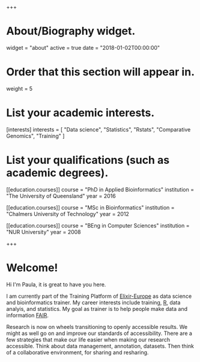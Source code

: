 +++
# About/Biography widget.
widget = "about"
active = true
date = "2018-01-02T00:00:00"

# Order that this section will appear in.
weight = 5

# List your academic interests.
[interests]
  interests = [
    "Data science",
    "Statistics",
    "Rstats",
    "Comparative Genomics",
    "Training"
  ]

# List your qualifications (such as academic degrees).
[[education.courses]]
  course = "PhD in Applied Bioinformatics"
  institution = "The University of Queensland"
  year = 2016

[[education.courses]]
  course = "MSc in Bioinformatics"
  institution = "Chalmers University of Technology"
  year = 2012

[[education.courses]]
  course = "BEng in Computer Sciences"
  institution = "NUR University"
  year = 2008
 
+++

# Welcome! 

Hi I'm Paula, it is great to have you here. 

I am currently part of the Training Platform of [Elixir-Europe](https://www.elixir-europe.org/) as data science and bioinformatics trainer. My career interests include training, [R](https://www.r-project.org/), data analyis, and statistics. My goal as trainer is to help people make data and information [FAIR](https://www.force11.org/group/fairgroup/fairprinciples/). 

Research is now on wheels transitioning to openly accessible results. We might as well go on and improve our standards of accessibility. There are a few strategies that make our life easier when making our research accessible. Think about data management, annotation, datasets. Then think of a collaborative environment, for sharing and resharing.




